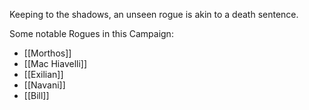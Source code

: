 Keeping to the shadows, an unseen rogue is akin to a death sentence.

Some notable Rogues in this Campaign:
* [[Morthos]]
* [[Mac Hiavelli]]
* [[Exilian]]
* [[Navani]]
* [[Bill]]